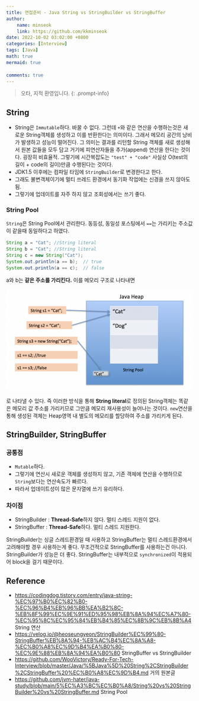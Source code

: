```yaml
---
title: 면접준비 - Java String vs StringBuilder vs StringBuffer
author: 
    name: minseok
    link: https://github.com/kkminseok
date: 2022-10-02 03:02:00 +0800
categories: [Interview]
tags: [Java]
math: true
mermaid: true

comments: true
---
```


> 오타, 지적 환영입니다. 
{: .prompt-info}

## **String**

- String은 `Immutable`하다. 바꿀 수 없다. 그런데 `+`와 같은 연산을 수행하는것은 새로운 String객체를 생성하고 이를 반환한다는 의미이다. 그래서 메모리 공간의 낭비가 발생하고 성능이 떨어진다.
그 의미는 결과를 리턴할 String 객체를 새로 생성해서 원본 값들을 모두 담고 거기에 피연산자들을 추가(append) 연산을 한다는 것이다. 굉장히 비효율적. 그렇기에 시간복잡도는 `"test" + "code"` 사실상 O(test의 길이 + code의 길이)만큼 수행된다는 것이다. 
- JDK1.5 이후에는 컴파일 타임에 `StringBuilder`로 변경한다고 한다.
- 그래도 불변객체이기에 멀티 쓰레드 환경에서 동기화 작업에는 신경을 쓰지 않아도 됨. 
- 그렇기에 업데이트를 자주 하지 않고 조회성에서는 쓰기 좋다.

### String Pool

`String`은 String Pool에서 관리한다. 동등성, 동일성 포스팅에서 `==`는 가리키는 주소값이 같을때 동일하다고 하였다.

```java
String a = "Cat"; //String literal
String b = "Cat"; //String literal
String c = new String("Cat");
System.out.println(a == b);  // true
System.out.println(a == c);  // false
```

a와 b는 **같은 주소를 가리킨다.** 이를 메모리 구조로 나타내면

![](/assets/img/interview/StringPool.png)

로 나타낼 수 있다. 즉 이러한 방식을 통해 **String literal**로 정의된 String객체는 똑같은 메모리 값 주소를 가리키므로 그만큼 메모리 재사용성이 늘어나는 것이다. `new`연산을 통해 생성된 객체는 Heap영역 내 별도의 메모리를 할당하여 주소를 가리키게 된다.


## **StringBuilder, StringBuffer**

### 공통점
- `Mutable`하다. 
- 그렇기에 연산시 새로운 객체를 생성하지 않고, 기존 객체에 연산을 수행하므로 `String`보다는 연산속도가 빠르다.
- 따라서 업데이트성이 많은 문자열에 쓰기 유리하다.

### 차이점
- StringBuilder : **Thread-Safe**하지 않다. 멀티 스레드 지원이 없다.
- StringBuffer : **Thread-Safe**하다. 멀티 스레드 지원한다.

StringBuilder는 싱글 스레드환경일 때 사용하고 StringBuffer는 멀티 스레드환경에서 고려해야할 경우 사용하는게 좋다. 
무조건적으로 StringBuffer를 사용하는건 아니다. StringBuilder가 성능은 더 좋다. StringBuffer는 내부적으로 `synchronized`이 적용되어 block을 걸기 때문이다.



## Reference

- <https://codingdog.tistory.com/entry/java-string-%EC%97%B0%EC%82%B0-%EC%96%B4%EB%96%BB%EA%B2%8C-%EB%8F%99%EC%9E%91%ED%95%98%EB%8A%94%EC%A7%80-%EC%95%8C%EC%95%84%EB%B4%85%EC%8B%9C%EB%8B%A4> String 연산
- <https://velog.io/@heoseungyeon/StringBuilder%EC%99%80-StringBuffer%EB%8A%94-%EB%AC%B4%EC%8A%A8-%EC%B0%A8%EC%9D%B4%EA%B0%80-%EC%9E%88%EB%8A%94%EA%B0%80> StringBuffer vs StringBuilder
- <https://github.com/WooVictory/Ready-For-Tech-Interview/blob/master/Java/%5BJava%5D%20String%2CStringBuilder%2CStringBuffer%20%EC%B0%A8%EC%9D%B4.md> 거의 원본글 
- <https://github.com/jvm-hater/java-study/blob/main/5%EC%A3%BC%EC%B0%A8/String%20vs%20StringBuilder%20vs%20StringBuffer.md> String Pool